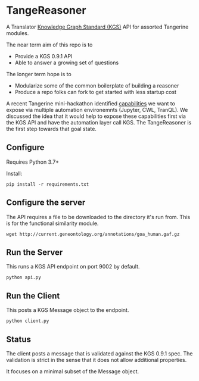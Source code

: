 # TangeReasoner

A Translator [Knowledge Graph Standard (KGS)](https://github.com/NCATS-Tangerine/NCATS-ReasonerStdAPI) API for assorted Tangerine modules.

The near term aim of this repo is to 
* Provide a KGS 0.9.1 API
* Able to answer a growing set of questions

The longer term hope is to
* Modularize some of the common boilerplate of building a reasoner
* Produce a repo folks can fork to get started with less startup cost

A recent Tangerine mini-hackathon identified [capabilities](https://github.com/ncats/translator-workflows/tree/296d7e412cf7fb3875ffc3bc30b02bb0761f56cb/Workflow2/Modules) we want to expose via multiple automation environemnts (Jupyter, CWL, TranQL). We discussed the idea that it would help to expose these capabilities first via the KGS API and have the automation layer call KGS. The TangeReasoner is the first step towards that goal state.

## Configure
Requires Python 3.7+

Install:
```
pip install -r requirements.txt
```

## Configure the server

The API requires a file to be downloaded to the directory it's run from. This is for the functional similarity module. 
```
wget http://current.geneontology.org/annotations/goa_human.gaf.gz
```

## Run the Server
This runs a KGS API endpoint on port 9002 by default.
```
python api.py
```

## Run the Client
This posts a KGS Message object to the endpoint.
```
python client.py
```

## Status
The client posts a message that is validated against the KGS 0.9.1 spec. The validation is strict in the sense that it does not allow additional properties.

It focuses on a minimal subset of the Message object.
 
